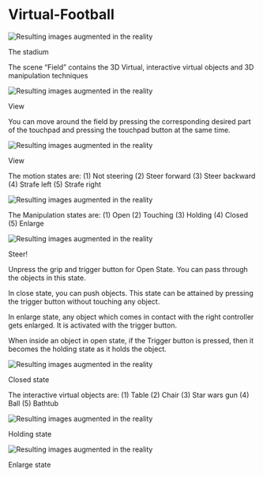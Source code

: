 # Virtual-Football

![Resulting images augmented in the reality](https://github.com/adityaiiitv/Virtual-Football/blob/master/Pictures/Screenshot%20(63).png)

The stadium

The scene “Field” contains the 3D Virtual, interactive virtual objects and 3D manipulation techniques

![Resulting images augmented in the reality](https://github.com/adityaiiitv/Virtual-Football/blob/master/Pictures/Screenshot%20(57).png)

View

You can move around the field by pressing the corresponding desired part of the touchpad and pressing the touchpad button at the same time.

![Resulting images augmented in the reality](https://github.com/adityaiiitv/Virtual-Football/blob/master/Pictures/Screenshot%20(56).png)

View

The motion states are:
(1) Not steering
(2) Steer forward
(3) Steer backward
(4) Strafe left
(5) Strafe right

![Resulting images augmented in the reality](https://github.com/adityaiiitv/Iron-Man-Voice-Image-Search/blob/master/2.PNG)


The Manipulation states are:
(1) Open
(2) Touching
(3) Holding
(4) Closed
(5) Enlarge

![Resulting images augmented in the reality](https://github.com/adityaiiitv/Virtual-Football/blob/master/Pictures/Screenshot%20(58).png)

Steer!

Unpress the grip and trigger button for Open State. You can pass through the objects in this state.

In close state, you can push objects. This state can be attained by pressing the trigger button without touching any object.

In enlarge state, any object which comes in contact with the right controller gets enlarged. It is activated with the trigger button.

When inside an object in open state, if the Trigger button is pressed, then it becomes the holding state as it holds the object.

![Resulting images augmented in the reality](https://github.com/adityaiiitv/Virtual-Football/blob/master/Pictures/Screenshot%20(59).png)

Closed state

The interactive virtual objects are:
(1) Table
(2) Chair
(3) Star wars gun
(4) Ball
(5) Bathtub

![Resulting images augmented in the reality](https://github.com/adityaiiitv/Virtual-Football/blob/master/Pictures/Screenshot%20(60).png)

Holding state

![Resulting images augmented in the reality](https://github.com/adityaiiitv/Virtual-Football/blob/master/Pictures/Screenshot%20(62).png)

Enlarge state
